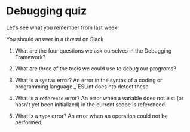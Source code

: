 # Debugging quiz

Let's see what you remember from last week!

You should answer in a _thread_ on Slack

1. What are the four questions we ask ourselves in the Debugging Framework?

2. What are three of the tools we could use to debug our programs?

3. What is a `syntax` error?
   An error in the syntax of a coding or programming language \_ ESLint does nto detect these

4. What is a `reference` error?
   An error when a variable does not eist (or hasn't yet been initialized) in the current scope is referenced.

5. What is a `type` error?
   An error when an operation could not be performed,
